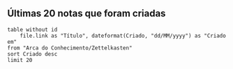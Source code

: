 
## Últimas 20 notas que foram criadas
```dataview
table without id
	file.link as "Título", dateformat(Criado, "dd/MM/yyyy") as "Criado em"
from "Arca do Conhecimento/Zettelkasten"
sort Criado desc
limit 20
```





 
